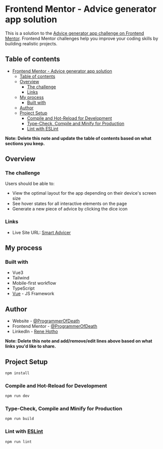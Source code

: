 # Frontend Mentor - Advice generator app solution

This is a solution to the [Advice generator app challenge on Frontend Mentor](https://www.frontendmentor.io/challenges/advice-generator-app-QdUG-13db). Frontend Mentor challenges help you improve your coding skills by building realistic projects.

## Table of contents

- [Frontend Mentor - Advice generator app solution](#frontend-mentor---advice-generator-app-solution)
  - [Table of contents](#table-of-contents)
  - [Overview](#overview)
    - [The challenge](#the-challenge)
    - [Links](#links)
  - [My process](#my-process)
    - [Built with](#built-with)
  - [Author](#author)
  - [Project Setup](#project-setup)
    - [Compile and Hot-Reload for Development](#compile-and-hot-reload-for-development)
    - [Type-Check, Compile and Minify for Production](#type-check-compile-and-minify-for-production)
    - [Lint with ESLint](#lint-with-eslint)

**Note: Delete this note and update the table of contents based on what sections you keep.**

## Overview

### The challenge

Users should be able to:

- View the optimal layout for the app depending on their device's screen size
- See hover states for all interactive elements on the page
- Generate a new piece of advice by clicking the dice icon

### Links

- Live Site URL: [Smart Advicer](https://smart-advice.netlify.app/)

## My process

### Built with

- Vue3
- Tailwind
- Mobile-first workflow
- TypeScript
- [Vue](https://vuejs.org/) - JS Framework

## Author

- Website - [@ProgrammerOfDeath](https://github.com/ProgrammerOfDeath)
- Frontend Mentor - [@ProgrammerOfDeath](https://www.frontendmentor.io/profile/ProgrammerOfDeath)
- LinkedIn - [Rene Hotho](https://www.linkedin.com/in/rene-hotho/)

**Note: Delete this note and add/remove/edit lines above based on what links you'd like to share.**

## Project Setup

```sh
npm install
```

### Compile and Hot-Reload for Development

```sh
npm run dev
```

### Type-Check, Compile and Minify for Production

```sh
npm run build
```

### Lint with [ESLint](https://eslint.org/)

```sh
npm run lint
```
